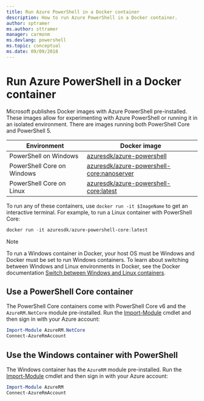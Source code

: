 ```yaml
---
title: Run Azure PowerShell in a Docker container
description: How to run Azure PowerShell in a Docker container.
author: sptramer
ms.author: sttramer
manager: carmonm
ms.devlang: powershell
ms.topic: conceptual
ms.date: 09/09/2018
---
```

# Run Azure PowerShell in a Docker container

Microsoft publishes Docker images with Azure PowerShell pre-installed. These images allow for experimenting with Azure PowerShell or running it in an isolated environment. There are images running both PowerShell Core and
PowerShell 5. 

| Environment | Docker image |
|-------------|--------------|
| PowerShell on Windows | [azuresdk/azure-powershell](https://hub.docker.com/r/azuresdk/azure-powershell/) |
| PowerShell Core on Windows | [azuresdk/azure-powershell-core:nanoserver](https://hub.docker.com/r/azuresdk/azure-powershell-core/) |
| PowerShell Core on Linux | [azuresdk/azure-powershell-core:latest](https://hub.docker.com/r/azuresdk/azure-powershell-core/) |

To run any of these containers, use `docker run -it $ImageName` to get an interactive terminal. For example, to run a Linux container with PowerShell Core:

```powershell
docker run -it azuresdk/azure-powershell-core:latest
```

> [!NOTE]
> To run a Windows container in Docker, your host OS must be Windows and Docker must be set to
> run Windows containers. To learn about switching between Windows and Linux environments in Docker,
> see the Docker documentation [Switch between Windows and Linux containers](https://docs.docker.com/docker-for-windows/#switch-between-windows-and-linux-containers).

## Use a PowerShell Core container

The PowerShell Core containers come with PowerShell Core v6 and the `AzureRM.NetCore` module pre-installed. Run the [Import-Module](/powershell/module/microsoft.powershell.core/import-module) cmdlet and then sign in with your Azure account:

```powershell
Import-Module AzureRM.NetCore
Connect-AzureRmAccount
```

## Use the Windows container with PowerShell

The Windows container has the `AzureRM` module pre-installed. Run the [Import-Module](/powershell/module/microsoft.powershell.core/import-module)
cmdlet and then sign in with your Azure account:

```powershell
Import-Module AzureRM
Connect-AzureRmAccount
```

